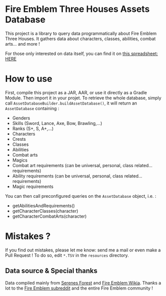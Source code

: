# Fire Emblem Three Houses Assets Database

This project is a library to query data programmatically about Fire Emblem Three Houses. 
It gathers data about characters, classes, abilities, combat arts... and more !

For those only interested on data itself, you can find it on [this spreadsheet: HERE](https://docs.google.com/spreadsheets/d/1O_iL8lO8oq3Jo3UeVGI2XlV3QHroVNi0fqZ8M2dY0Mo/edit?usp=sharing) 

# How to use

First, compile this project as a JAR, AAR, or use it directly as a Gradle Module. Then import it in your projet.
To retrieve the whole database, simply call `AssetDatabaseBuilder.buildAssetDatabase()`, it will return an `AssetDatabase` containing :
- Genders
- Skills (Sword, Lance, Axe, Bow, Brawling,...)
- Ranks (S+, S, A+,...)
- Characters
- Crests
- Classes
- Abilities
- Combat arts
- Magics
- Combat art requirements (can be universal, personal, class related... requirements)
- Ability requirements (can be universal, personal, class related... requirements)
- Magic requirements

You can then call preconfigured queries on the `AssetDatabase` object, i.e. :
- getAbilitiesAndRequirements()
- getCharacterClasses(character)
- getCharacterCombatArts(character)

# Mistakes ?

If you find out mistakes, please let me know: send me a mail or even make a Pull Request !
To do so, edit `*.TSV` in the `resources` directory.

## Data source & Special thanks

Data compiled mainly from [Serenes Forest](http://serenesforest.net) and [Fire Emblem Wikia](http://fireemblem.wikia.com).
Thanks a lot to the [Fire Emblem subreddit](https://www.reddit.com/r/fireemblem/) and the entire Fire Emblem community !
